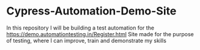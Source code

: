 # Cypress-Automation-Demo-Site
In this repository I will be building a test automation for the https://demo.automationtesting.in/Register.html Site made for the purpose of testing, where I can improve, train and demonstrate my skills
